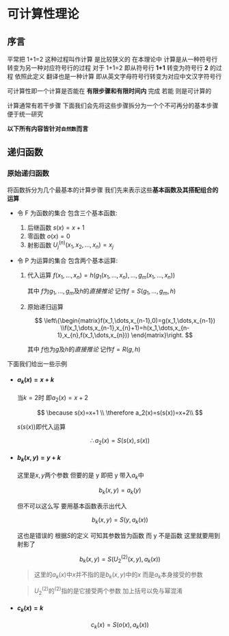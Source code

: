 # 可计算性理论

## 序言

平常把 1+1=2 这种过程叫作计算 是比较狭义的 在本理论中 计算是从一种符号行转变为另一种对应符号行的过程 对于 1+1=2 即从符号行 **1+1** 转变为符号行 **2** 的过程
依照此定义 翻译也是一种计算 即从英文字母符号行转变为对应中文汉字符号行

可计算性即一个计算是否能在 **有限步骤和有限时间内** 完成 若能 则是可计算的

计算通常有若干步骤 下面我们会先将这些步骤拆分为一个个不可再分的基本步骤 便于统一研究

**以下所有内容皆针对`自然数`而言**

## 递归函数

### 原始递归函数

将函数拆分为几个最基本的计算步骤 我们先来表示这些**基本函数及其搭配组合的运算**

-   令 F 为函数的集合 包含三个基本函数:

    1. 后继函数 $s(x)=x+1$
    2. 零函数 $o(x)=0$
    3. 射影函数 $U^{(n)}_j(x_1,x_2,\dots,x_n)=x_j$

-   令 P 为运算的集合 包含两个基本运算:

    1.  代入运算 $f(x_1,\dots,x_n)=h(g_1(x_1,\dots,x_n),\dots,g_m(x_1,\dots,x_n))$

        其中 $f$为$g_1,\dots,g_m$及$h$的*直接推论* 记作$f=S(g_1,\dots,g_m,h)$

    2.  原始递归运算

        $$
            \left\{\begin{matrix}f(x_1,\dots,x_{n-1},0)=g(x_1,\dots,x_{n-1}) \\f(x_1,\dots,x_{n-1},x_{n}+1)=h(x_1,\dots,x_{n-1},x_{n},f(x_1,\dots,x_{n})) \end{matrix}\right.
        $$

        其中 $f$也为$g$及$h$的*直接推论* 记作$f=R(g,h)$

下面我们给出一些示例

-   #### $a_k(x)=x+k$

    当$k=2$时 即$a_2(x)=x+2$

    $$
    \because s(x)=x+1 \\
    \therefore a_2(x)=s(s(x))=x+2\\
    $$

    $s(s(x))$即代入运算

    $$
    \therefore a_2(x)=S(s(x),s(x))
    $$

-   #### $b_k(x,y)=y+k$

    这里是$x,y$两个参数 但要的是 y 即把 y 带入$a_k$中

    $$
    b_k(x,y)=a_k(y)
    $$

    但不可以这么写 要用基本函数表示出代入

    $$
    b_k(x,y)=S(y,a_k(x))
    $$

    这也是错误的 根据$S$的定义 可知其参数皆为函数 而 y 不是函数
    这里就要用到射影了

    $$
    b_k(x,y)=S(U^{(2)}_2(x,y),a_k(x))
    $$

    > 这里的$a_k(x)$中$x$并不指的是$b_k(x,y)$中的$x$ 而是$a_k$本身接受的参数

    > $U_2^{(2)}$的$^{(2)}$指的是它接受两个参数 加上括号以免与幂混淆

-   #### $c_k(x)=k$
    $$
    c_k(x)=S(o(x),a_k(x))
    $$
